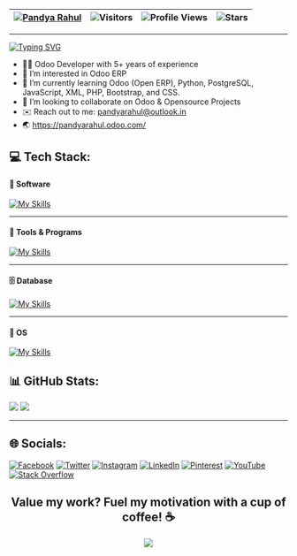| [![Pandya Rahul](https://img.shields.io/badge/Pandya-Rahul-github)](https://pandyarahul.odoo.com/) | ![Visitors](https://visitor-badge.laobi.icu/badge?page_id=pandyarahul.pandyarahul) | ![Profile Views](https://komarev.com/ghpvc/?username=pandyarahul&color=green) | ![Stars](https://img.shields.io/github/stars/pandyarahul?label=Profile%20Stars&logo=Profile%20stars&logoColor=g) |
--| --| --| --|
---
[![Typing SVG](https://readme-typing-svg.demolab.com?font=Roboto+Slab&size=28&pause=937&color=364DF7&background=FFFFFF00&width=500&lines=Hi+%F0%9F%91%8B%2C+I'm+Pandya+Rahul)](https://git.io/typing-svg)

- 👩‍💻 Odoo Developer with 5+ years of experience
- 👀 I’m interested in Odoo ERP
- 🌱 I’m currently learning Odoo (Open ERP), Python, PostgreSQL, JavaScript, XML, PHP, Bootstrap, and CSS.
- 💞️ I’m looking to collaborate on Odoo & Opensource Projects
- :envelope: Reach out to me: pandyarahul@outlook.in
- :earth_asia: https://pandyarahul.odoo.com/


## 💻 Tech Stack:
#### 🦾 Software
[![My Skills](https://skillicons.dev/icons?i=python,powershell,html,css,bootstrap,cpp,dotnet,php)](https://skillicons.dev)

---
#### 🧬 Tools & Programs
[![My Skills](https://skillicons.dev/icons?i=docker,kubernetes,aws,azure,vim,git,github,gitlab,eclipse,vscode,visualstudio,atom,codepen,blender,md)](https://skillicons.dev)

---
#### 🗄 Database
[![My Skills](https://skillicons.dev/icons?i=mysql,postgres,sqlite)](https://skillicons.dev)

---
#### 🔮 OS
[![My Skills](https://skillicons.dev/icons?i=linux)](https://skillicons.dev)


## 📊 GitHub Stats:
![](https://github-readme-stats.vercel.app/api?username=pandyarahul&theme=buefy&hide_border=false&include_all_commits=false&count_private=false)
![](https://github-readme-streak-stats.herokuapp.com/?user=pandyarahul&theme=buefy&hide_border=false)

---
## 🌐 Socials:
[![Facebook](https://img.shields.io/badge/Facebook-%231877F2.svg?logo=Facebook&logoColor=white)](https://facebook.com/pandyarahul4u) 
[![Twitter](https://img.shields.io/badge/Twitter-%231DA1F2.svg?logo=Twitter&logoColor=white)](https://twitter.com/pandyarahul4u)
[![Instagram](https://img.shields.io/badge/Instagram-%23E4405F.svg?logo=Instagram&logoColor=white)](https://instagram.com/pandyarahul4u)
[![LinkedIn](https://img.shields.io/badge/LinkedIn-%230077B5.svg?logo=linkedin&logoColor=white)](https://linkedin.com/in/pandyarahul) 
[![Pinterest](https://img.shields.io/badge/Pinterest-%23E60023.svg?logo=Pinterest&logoColor=white)](https://pinterest.com/pandyarahul4u) 
[![YouTube](https://img.shields.io/badge/YouTube-%23FF0000.svg?logo=YouTube&logoColor=white)](https://youtube.com/@pandyarahul) 
[![Stack Overflow](https://img.shields.io/badge/-Stackoverflow-FE7A16?logo=stack-overflow&logoColor=white)](https://stackoverflow.com/users/17455752)

<h2 align="center">Value my work? Fuel my motivation with a cup of coffee! ☕</h2>
<p align="center">
	<a align="center" href="https://www.buymeacoffee.com/pandyarahul"><img src="https://img.buymeacoffee.com/button-api/?text=Buy me a coffee&emoji=☕&slug=pandyarahul&button_colour=FF5F5F&font_colour=ffffff&font_family=Arial&outline_colour=000000&coffee_colour=FFDD00" /></a>
</p>
<!--- pandyarahul/pandyarahul is a ✨ special ✨ repository because its `README.md` (this file) appears on your GitHub profile.
You can click the Preview link to take a look at your changes. --->
